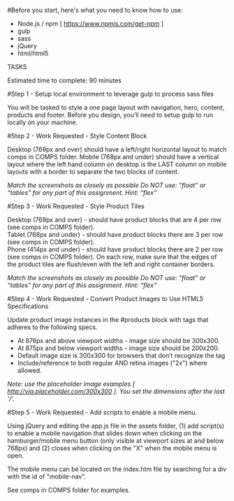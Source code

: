 #Before you start, here's what you need to know how to use:

- Node.js / npm [ https://www.npmjs.com/get-npm ]
- gulp
- sass
- jQuery
- html/html5


TASKS

Estimated time to complete:  90 minutes

#Step 1 - Setup local environment to leverage gulp to process sass files

You will be tasked to style a one page layout with navigation, hero, content, products and footer.  Before you design, you’ll need to setup gulp to run locally on your machine.

#Step 2 - Work Requested - Style Content Block

Desktop (769px and over) should have a left/right horizontal layout to match comps in COMPS folder.
Mobile (768px and under) should have a vertical layout where the left hand column on desktop is the LAST column on mobile layouts with a border to separate the two blocks of content.

*Match the screenshots as closely as possible*
*Do NOT use:  “float” or “tables” for any part of this assignment.  Hint: “flex”*

#Step 3 - Work Requested - Style Product Tiles

Desktop (769px and over) - should have product blocks that are 4 per row (see comps in COMPS folder).  
Tablet (768px and under) - should have product blocks there are 3 per row (see comps in COMPS folder).  
Phone (414px and under) - should have product blocks there are 2 per row (see comps in COMPS folder).
On each row, make sure that the edges of the product tiles are flush/even with the left and right container borders.

*Match the screenshots as closely as possible*
*Do NOT use:  “float” or “tables” for any part of this assignment.  Hint: “flex”*

#Step 4 - Work Requested - Convert Product Images to Use <picture> HTML5 Specifications

Update product image instances in the #products block with <picture> tags that adheres to the following specs.

- At 876px and above viewport widths - image size should be 300x300.
- At 875px and below viewport widths - image size should be 200x200.
- Default image size is 300x300 for browsers that don’t recognize the <picture> tag
- Include/reference to both regular AND retina images ("2x") where allowed.

*Note: use the placeholder image examples [ http://via.placeholder.com/300x300 ]. You set the dimensions after the last '/'.*

#Step 5 - Work Requested - Add scripts to enable a mobile menu.

Using jQuery and editing the app.js file in the assets folder, (1) add script(s) to enable a mobile navigation that slides down when clicking on the hamburger/mobile menu button (only visible at viewport sizes at and below 768px) and (2) closes when clicking on the "X" when the mobile menu is open.

The mobile menu can be located on the index.htm file by searching for a div with the id of "mobile-nav".

See comps in COMPS folder for examples.
